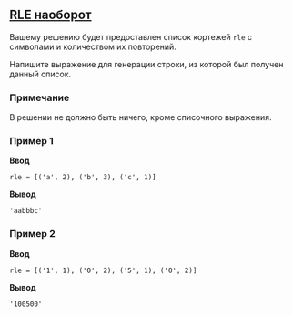 ## [RLE наоборот](../../../solutions/3.3/33_j.py)

Вашему решению будет предоставлен список кортежей `rle` с символами и количеством их повторений.

Напишите выражение для генерации строки, из которой был получен данный список.

### Примечание

В решении не должно быть ничего, кроме списочного выражения.

### Пример 1

__Ввод__
```plaintext
rle = [('a', 2), ('b', 3), ('c', 1)]
```

__Вывод__
```plaintext
'aabbbc'
```

### Пример 2

__Ввод__
```plaintext
rle = [('1', 1), ('0', 2), ('5', 1), ('0', 2)]
```

__Вывод__
```plaintext
'100500'
```